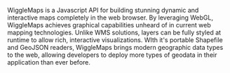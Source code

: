 WiggleMaps is a Javascript API for building stunning dynamic and interactive maps completely in the web browser. By leveraging WebGL, WiggleMaps achieves graphical capabilities unheard of in current web mapping technologies. Unlike WMS solutions, layers can be fully styled at runtime to allow rich, interactive visualizations. WIth it's portable Shapefile and GeoJSON readers, WiggleMaps brings modern geographic data types to the web, allowing developers to deploy more types of geodata in their application than ever before.